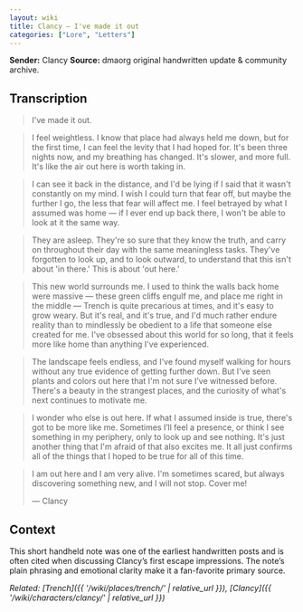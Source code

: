 ```yaml
---
layout: wiki
title: Clancy — I've made it out
categories: ["Lore", "Letters"]
---
```


**Sender:** Clancy
**Source:** dmaorg original handwritten update & community archive.

## Transcription

> I've made it out.

> I feel weightless. I know that place had always held me down, but for the first time, I can feel the levity that I had hoped for. It's been three nights now, and my breathing has changed. It's slower, and more full. It's like the air out here is worth taking in.

> I can see it back in the distance, and I'd be lying if I said that it wasn't constantly on my mind. I wish I could turn that fear off, but maybe the further I go, the less that fear will affect me. I feel betrayed by what I assumed was home — if I ever end up back there, I won't be able to look at it the same way.

> They are asleep. They're so sure that they know the truth, and carry on throughout their day with the same meaningless tasks. They've forgotten to look up, and to look outward, to understand that this isn't about 'in there.' This is about 'out here.'

> This new world surrounds me. I used to think the walls back home were massive — these green cliffs engulf me, and place me right in the middle — Trench is quite precarious at times, and it's easy to grow weary. But it's real, and it's true, and I'd much rather endure reality than to mindlessly be obedient to a life that someone else created for me. I've obsessed about this world for so long, that it feels more like home than anything I've experienced.

> The landscape feels endless, and I've found myself walking for hours without any true evidence of getting further down. But I've seen plants and colors out here that I'm not sure I’ve witnessed before. There's a beauty in the strangest places, and the curiosity of what's next continues to motivate me.

> I wonder who else is out here. If what I assumed inside is true, there's got to be more like me. Sometimes I’ll feel a presence, or think I see something in my periphery, only to look up and see nothing. It's just another thing that I'm afraid of that also excites me. It all just confirms all of the things that I hoped to be true for all of this time.

> I am out here and I am very alive. I'm sometimes scared, but always discovering something new, and I will not stop. Cover me!
> 
> — Clancy

## Context

This short handheld note was one of the earliest handwritten posts and is often cited when discussing Clancy’s first escape impressions. The note’s plain phrasing and emotional clarity make it a fan-favorite primary source.

*Related: [Trench]({{ '/wiki/places/trench/' | relative_url }}), [Clancy]({{ '/wiki/characters/clancy/' | relative_url }})*
